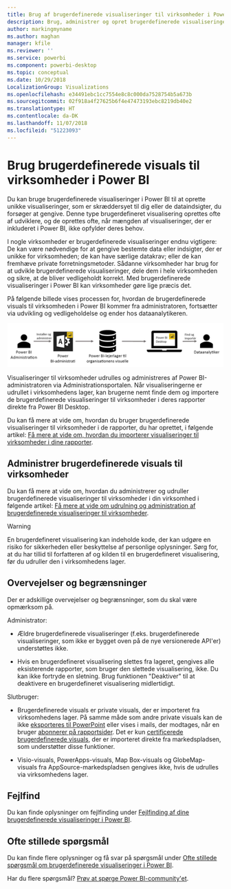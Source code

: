 ```yaml
---
title: Brug af brugerdefinerede visualiseringer til virksomheder i Power BI
description: Brug, administrer og opret brugerdefinerede visualiseringer til virksomheder i Power BI
author: markingmyname
ms.author: maghan
manager: kfile
ms.reviewer: ''
ms.service: powerbi
ms.component: powerbi-desktop
ms.topic: conceptual
ms.date: 10/29/2018
LocalizationGroup: Visualizations
ms.openlocfilehash: e34491ebc1cc7554e8c8c000da7528754b5a673b
ms.sourcegitcommit: 02f918a4f27625b6f4e47473193ebc8219db40e2
ms.translationtype: HT
ms.contentlocale: da-DK
ms.lasthandoff: 11/07/2018
ms.locfileid: "51223093"
---
```

# <a name="use-organizational-custom-visuals-in-power-bi"></a>Brug brugerdefinerede visuals til virksomheder i Power BI

Du kan bruge brugerdefinerede visualiseringer i Power BI til at oprette unikke visualiseringer, som er skræddersyet til dig eller de dataindsigter, du forsøger at gengive. Denne type brugerdefineret visualisering oprettes ofte af udviklere, og de oprettes ofte, når mængden af visualiseringer, der er inkluderet i Power BI, ikke opfylder deres behov. 

I nogle virksomheder er brugerdefinerede visualiseringer endnu vigtigere: De kan være nødvendige for at gengive bestemte data eller indsigter, der er unikke for virksomheden; de kan have særlige datakrav; eller de kan fremhæve private forretningsmetoder. Sådanne virksomheder har brug for at udvikle brugerdefinerede visualiseringer, dele dem i hele virksomheden og sikre, at de bliver vedligeholdt korrekt. Med brugerdefinerede visualiseringer i Power BI kan virksomheder gøre lige præcis det.

På følgende billede vises processen for, hvordan de brugerdefinerede visuals til virksomheden i Power BI kommer fra administratoren, fortsætter via udvikling og vedligeholdelse og ender hos dataanalytikeren.

![Custom visual pic](media/power-bi-custom-visuals-organizational/custom-visual-org-01.jpg)

Visualiseringer til virksomheder udrulles og administreres af Power BI-administratoren via Administrationsportalen. Når visualiseringerne er udrullet i virksomhedens lager, kan brugerne nemt finde dem og importere de brugerdefinerede visualiseringer til virksomheder i deres rapporter direkte fra Power BI Desktop.

Du kan få mere at vide om, hvordan du bruger brugerdefinerede visualiseringer til virksomheder i de rapporter, du har oprettet, i følgende artikel: [Få mere at vide om, hvordan du importerer visualiseringer til virksomheder i dine rapporter](power-bi-custom-visuals.md).

## <a name="administer-organizational-custom-visuals"></a>Administrer brugerdefinerede visuals til virksomheder

Du kan få mere at vide om, hvordan du administrerer og udruller brugerdefinerede visualiseringer til virksomheder i din virksomhed i følgende artikel: [Få mere at vide om udrulning og administration af brugerdefinerede visualiseringer til virksomheder](https://go.microsoft.com/fwlink/?linkid=866790).

> [!WARNING]
> En brugerdefineret visualisering kan indeholde kode, der kan udgøre en risiko for sikkerheden eller beskyttelse af personlige oplysninger. Sørg for, at du har tillid til forfatteren af og kilden til en brugerdefineret visualisering, før du udruller den i virksomhedens lager.

## <a name="considerations-and-limitations"></a>Overvejelser og begrænsninger

Der er adskillige overvejelser og begrænsninger, som du skal være opmærksom på.

Administrator:

* Ældre brugerdefinerede visualiseringer (f.eks. brugerdefinerede visualiseringer, som ikke er bygget oven på de nye versionerede API'er) understøttes ikke.

* Hvis en brugerdefineret visualisering slettes fra lageret, gengives alle eksisterende rapporter, som bruger den slettede visualisering, ikke. Du kan ikke fortryde en sletning. Brug funktionen "Deaktiver" til at deaktivere en brugerdefineret visualisering midlertidigt.

Slutbruger:

* Brugerdefinerede visuals er private visuals, der er importeret fra virksomhedens lager. På samme måde som andre private visuals kan de ikke [eksporteres til PowerPoint](https://docs.microsoft.com/power-bi/consumer/end-user-powerpoint) eller vises i mails, der modtages, når en bruger [abonnerer på rapportsider](https://docs.microsoft.com/power-bi/consumer/end-user-subscribe). Det er kun [certificerede brugerdefinerede visuals](https://docs.microsoft.com/power-bi/power-bi-custom-visuals-certified), der er importeret direkte fra markedspladsen, som understøtter disse funktioner.

* Visio-visuals, PowerApps-visuals, Map Box-visuals og GlobeMap-visuals fra AppSource-markedspladsen gengives ikke, hvis de udrulles via virksomhedens lager.

## <a name="troubleshoot"></a>Fejlfind

Du kan finde oplysninger om fejlfinding under [Fejlfinding af dine brugerdefinerede visualiseringer i Power BI](power-bi-custom-visuals-troubleshoot.md).

## <a name="faq"></a>Ofte stillede spørgsmål

Du kan finde flere oplysninger og få svar på spørgsmål under [Ofte stillede spørgsmål om brugerdefinerede visualiseringer i Power BI](power-bi-custom-visuals-faq.md#organizational-custom-visuals).

Har du flere spørgsmål? [Prøv at spørge Power BI-community'et](http://community.powerbi.com/).
